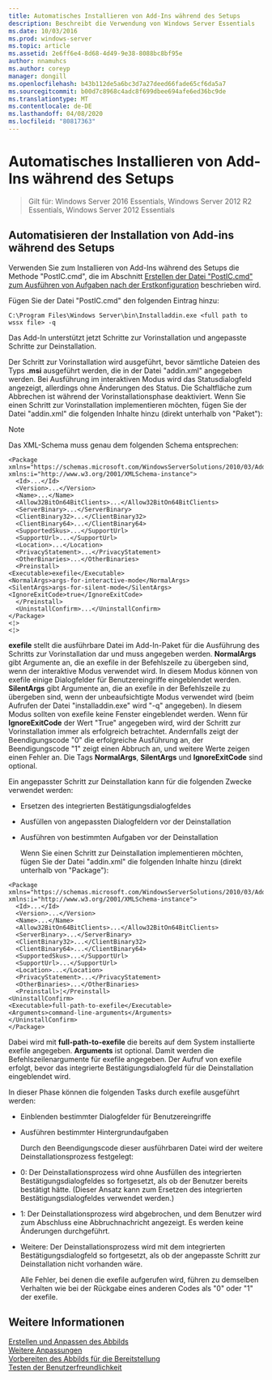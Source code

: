 ```yaml
---
title: Automatisches Installieren von Add-Ins während des Setups
description: Beschreibt die Verwendung von Windows Server Essentials
ms.date: 10/03/2016
ms.prod: windows-server
ms.topic: article
ms.assetid: 2e6ff6e4-8d68-4d49-9e38-8088bc8bf95e
author: nnamuhcs
ms.author: coreyp
manager: dongill
ms.openlocfilehash: b43b112de5a6bc3d7a27deed66fade65cf6da5a7
ms.sourcegitcommit: b00d7c8968c4adc8f699dbee694afe6ed36bc9de
ms.translationtype: MT
ms.contentlocale: de-DE
ms.lasthandoff: 04/08/2020
ms.locfileid: "80817363"
---
```

# <a name="automate-installation-of-add-ins-during-setup"></a>Automatisches Installieren von Add-Ins während des Setups

>Gilt für: Windows Server 2016 Essentials, Windows Server 2012 R2 Essentials, Windows Server 2012 Essentials

##  <a name="automate-installing-add-ins-during-setup"></a><a name="BKMK_AddIns"></a>Automatisieren der Installation von Add-ins während des Setups  
 Verwenden Sie zum Installieren von Add-Ins während des Setups die Methode "PostIC.cmd", die im Abschnitt [Erstellen der Datei "PostIC.cmd" zum Ausführen von Aufgaben nach der Erstkonfiguration](Create-the-PostIC.cmd-File-for-Running-Post-Initial-Configuration-Tasks.md) beschrieben wird.  
  
 Fügen Sie der Datei "PostIC.cmd" den folgenden Eintrag hinzu:  
  
```  
C:\Program Files\Windows Server\bin\Installaddin.exe <full path to wssx file> -q  
```  
  
 Das Add-In unterstützt jetzt Schritte zur Vorinstallation und angepasste Schritte zur Deinstallation.  
  
 Der Schritt zur Vorinstallation wird ausgeführt, bevor sämtliche Dateien des Typs **.msi** ausgeführt werden, die in der Datei "addin.xml" angegeben werden. Bei Ausführung im interaktiven Modus wird das Statusdialogfeld angezeigt, allerdings ohne Änderungen des Status. Die Schaltfläche zum Abbrechen ist während der Vorinstallationsphase deaktiviert. Wenn Sie einen Schritt zur Vorinstallation implementieren möchten, fügen Sie der Datei "addin.xml" die folgenden Inhalte hinzu (direkt unterhalb von "Paket"):  
  
> [!NOTE]
>  Das XML-Schema muss genau dem folgenden Schema entsprechen:  
  
```  
<Package xmlns="https://schemas.microsoft.com/WindowsServerSolutions/2010/03/Addins" xmlns:i="http://www.w3.org/2001/XMLSchema-instance">  
  <Id>...</Id>  
  <Version>...</Version>  
  <Name>...</Name>  
  <Allow32BitOn64BitClients>...</Allow32BitOn64BitClients>  
  <ServerBinary>...</ServerBinary>  
  <ClientBinary32>...</ClientBinary32>  
  <ClientBinary64>...</ClientBinary64>  
  <SupportedSkus>...</SupportUrl>    
  <SupportUrl>...</SupportUrl>  
  <Location>...</Location>    
  <PrivacyStatement>...</PrivacyStatement>  
  <OtherBinaries>...</OtherBinaries>   
  <Preinstall>  
<Executable>exefile</Executable>  
<NormalArgs>args-for-interactive-mode</NormalArgs>  
<SilentArgs>args-for-silent-mode</SilentArgs>  
<IgnoreExitCode>true</IgnoreExitCode>  
  </Preinstall>  
  <UninstallConfirm>...</UninstallConfirm>      
</Package>  
<¦>  
<¦>  
```  
  
 **exefile** stellt die ausführbare Datei im Add-In-Paket für die Ausführung des Schritts zur Vorinstallation dar und muss angegeben werden. **NormalArgs** gibt Argumente an, die an exefile in der Befehlszeile zu übergeben sind, wenn der interaktive Modus verwendet wird. In diesem Modus können von exefile einige Dialogfelder für Benutzereingriffe eingeblendet werden. **SilentArgs** gibt Argumente an, die an exefile in der Befehlszeile zu übergeben sind, wenn der unbeaufsichtigte Modus verwendet wird (beim Aufrufen der Datei "installaddin.exe" wird "-q" angegeben). In diesem Modus sollten von exefile keine Fenster eingeblendet werden. Wenn für **IgnoreExitCode** der Wert "True" angegeben wird, wird der Schritt zur Vorinstallation immer als erfolgreich betrachtet. Andernfalls zeigt der Beendigungscode "0" die erfolgreiche Ausführung an, der Beendigungscode "1" zeigt einen Abbruch an, und weitere Werte zeigen einen Fehler an. Die Tags **NormalArgs**, **SilentArgs** und **IgnoreExitCode** sind optional.  
  
 Ein angepasster Schritt zur Deinstallation kann für die folgenden Zwecke verwendet werden:  
  
- Ersetzen des integrierten Bestätigungsdialogfeldes  
  
- Ausfüllen von angepassten Dialogfeldern vor der Deinstallation  
  
- Ausführen von bestimmten Aufgaben vor der Deinstallation  
  
  Wenn Sie einen Schritt zur Deinstallation implementieren möchten, fügen Sie der Datei "addin.xml" die folgenden Inhalte hinzu (direkt unterhalb von "Package"):  
  
```  
<Package xmlns="https://schemas.microsoft.com/WindowsServerSolutions/2010/03/Addins" xmlns:i="http://www.w3.org/2001/XMLSchema-instance">  
  <Id>...</Id>  
  <Version>...</Version>  
  <Name>...</Name>  
  <Allow32BitOn64BitClients>...</Allow32BitOn64BitClients>  
  <ServerBinary>...</ServerBinary>  
  <ClientBinary32>...</ClientBinary32>  
  <ClientBinary64>...</ClientBinary64>  
  <SupportedSkus>...</SupportUrl>    
  <SupportUrl>...</SupportUrl>  
  <Location>...</Location>    
  <PrivacyStatement>...</PrivacyStatement>  
  <OtherBinaries>...</OtherBinaries>   
  <Preinstall>¦</Preinstall>  
<UninstallConfirm>  
<Executable>full-path-to-exefile</Executable>  
<Arguments>command-line-arguments</Arguments>  
</UninstallConfirm>  
</Package>  
```  
  
 Dabei wird mit **full-path-to-exefile** die bereits auf dem System installierte exefile angegeben. **Arguments** ist optional. Damit werden die Befehlszeilenargumente für exefile angegeben. Der Aufruf von exefile erfolgt, bevor das integrierte Bestätigungsdialogfeld für die Deinstallation eingeblendet wird.  
  
 In dieser Phase können die folgenden Tasks durch exefile ausgeführt werden:  
  
- Einblenden bestimmter Dialogfelder für Benutzereingriffe  
  
- Ausführen bestimmter Hintergrundaufgaben  
  
  Durch den Beendigungscode dieser ausführbaren Datei wird der weitere Deinstallationsprozess festgelegt:  
  
- 0: Der Deinstallationsprozess wird ohne Ausfüllen des integrierten Bestätigungsdialogfeldes so fortgesetzt, als ob der Benutzer bereits bestätigt hätte. (Dieser Ansatz kann zum Ersetzen des integrierten Bestätigungsdialogfeldes verwendet werden.)  
  
- 1: Der Deinstallationsprozess wird abgebrochen, und dem Benutzer wird zum Abschluss eine Abbruchnachricht angezeigt. Es werden keine Änderungen durchgeführt.  
  
- Weitere: Der Deinstallationsprozess wird mit dem integrierten Bestätigungsdialogfeld so fortgesetzt, als ob der angepasste Schritt zur Deinstallation nicht vorhanden wäre.  
  
  Alle Fehler, bei denen die exefile aufgerufen wird, führen zu demselben Verhalten wie bei der Rückgabe eines anderen Codes als "0" oder "1" der exefile.  
  
## <a name="see-also"></a>Weitere Informationen  
 [Erstellen und Anpassen des Abbilds](Creating-and-Customizing-the-Image.md)   
 [Weitere Anpassungen](Additional-Customizations.md)   
 [Vorbereiten des Abbilds für die Bereitstellung](Preparing-the-Image-for-Deployment.md)   
 [Testen der Benutzerfreundlichkeit](Testing-the-Customer-Experience.md)